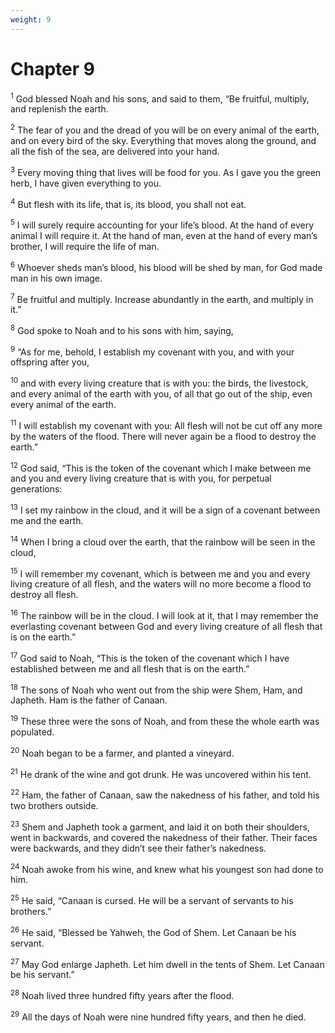 ```yaml
---
weight: 9
---
```


# Chapter 9

<sup>1</sup> God blessed Noah and his sons, and said to them, “Be fruitful, multiply, and replenish the earth. 

<sup>2</sup> The fear of you and the dread of you will be on every animal of the earth, and on every bird of the sky. Everything that moves along the ground, and all the fish of the sea, are delivered into your hand. 

<sup>3</sup> Every moving thing that lives will be food for you. As I gave you the green herb, I have given everything to you. 

<sup>4</sup> But flesh with its life, that is, its blood, you shall not eat. 

<sup>5</sup> I will surely require accounting for your life’s blood. At the hand of every animal I will require it. At the hand of man, even at the hand of every man’s brother, I will require the life of man. 

<sup>6</sup> Whoever sheds man’s blood, his blood will be shed by man, for God made man in his own image. 

<sup>7</sup> Be fruitful and multiply. Increase abundantly in the earth, and multiply in it.” 

<sup>8</sup> God spoke to Noah and to his sons with him, saying, 

<sup>9</sup> “As for me, behold, I establish my covenant with you, and with your offspring after you, 

<sup>10</sup> and with every living creature that is with you: the birds, the livestock, and every animal of the earth with you, of all that go out of the ship, even every animal of the earth. 

<sup>11</sup> I will establish my covenant with you: All flesh will not be cut off any more by the waters of the flood. There will never again be a flood to destroy the earth.” 

<sup>12</sup> God said, “This is the token of the covenant which I make between me and you and every living creature that is with you, for perpetual generations: 

<sup>13</sup> I set my rainbow in the cloud, and it will be a sign of a covenant between me and the earth. 

<sup>14</sup> When I bring a cloud over the earth, that the rainbow will be seen in the cloud, 

<sup>15</sup> I will remember my covenant, which is between me and you and every living creature of all flesh, and the waters will no more become a flood to destroy all flesh. 

<sup>16</sup> The rainbow will be in the cloud. I will look at it, that I may remember the everlasting covenant between God and every living creature of all flesh that is on the earth.” 

<sup>17</sup> God said to Noah, “This is the token of the covenant which I have established between me and all flesh that is on the earth.” 

<sup>18</sup> The sons of Noah who went out from the ship were Shem, Ham, and Japheth. Ham is the father of Canaan. 

<sup>19</sup> These three were the sons of Noah, and from these the whole earth was populated. 

<sup>20</sup> Noah began to be a farmer, and planted a vineyard. 

<sup>21</sup> He drank of the wine and got drunk. He was uncovered within his tent. 

<sup>22</sup> Ham, the father of Canaan, saw the nakedness of his father, and told his two brothers outside. 

<sup>23</sup> Shem and Japheth took a garment, and laid it on both their shoulders, went in backwards, and covered the nakedness of their father. Their faces were backwards, and they didn’t see their father’s nakedness. 

<sup>24</sup> Noah awoke from his wine, and knew what his youngest son had done to him. 

<sup>25</sup> He said, “Canaan is cursed. He will be a servant of servants to his brothers.” 

<sup>26</sup> He said, “Blessed be Yahweh, the God of Shem. Let Canaan be his servant. 

<sup>27</sup> May God enlarge Japheth. Let him dwell in the tents of Shem. Let Canaan be his servant.” 

<sup>28</sup> Noah lived three hundred fifty years after the flood. 

<sup>29</sup> All the days of Noah were nine hundred fifty years, and then he died. 



